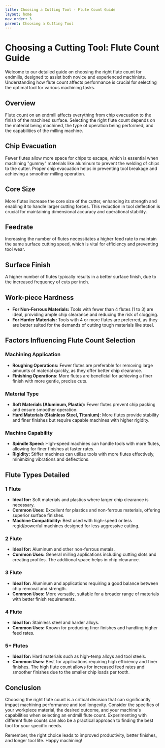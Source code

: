 ```yaml
---
title: Choosing a Cutting Tool - Flute Count Guide
layout: home
nav_order: 3
parent: Choosing a Cutting Tool
---
```


# Choosing a Cutting Tool: Flute Count Guide

Welcome to our detailed guide on choosing the right flute count for endmills, designed to assist both novice and experienced machinists. Understanding how flute count affects performance is crucial for selecting the optimal tool for various machining tasks.

## Overview

Flute count on an endmill affects everything from chip evacuation to the finish of the machined surface. Selecting the right flute count depends on the material being machined, the type of operation being performed, and the capabilities of the milling machine.

## Chip Evacuation

Fewer flutes allow more space for chips to escape, which is essential when machining "gummy" materials like aluminum to prevent the welding of chips to the cutter. Proper chip evacuation helps in preventing tool breakage and achieving a smoother milling operation.

## Core Size

More flutes increase the core size of the cutter, enhancing its strength and enabling it to handle larger cutting forces. This reduction in tool deflection is crucial for maintaining dimensional accuracy and operational stability.

## Feedrate

Increasing the number of flutes necessitates a higher feed rate to maintain the same surface cutting speed, which is vital for efficiency and preventing tool wear.

## Surface Finish

A higher number of flutes typically results in a better surface finish, due to the increased frequency of cuts per inch.

## Work-piece Hardness

- **For Non-Ferrous Materials:** Tools with fewer than 4 flutes (1 to 3) are ideal, providing ample chip clearance and reducing the risk of clogging.
- **For Harder Materials:** Tools with 4 or more flutes are preferred, as they are better suited for the demands of cutting tough materials like steel.

## Factors Influencing Flute Count Selection

### Machining Application

- **Roughing Operations:** Fewer flutes are preferable for removing large amounts of material quickly, as they offer better chip clearance.
- **Finishing Operations:** More flutes are beneficial for achieving a finer finish with more gentle, precise cuts.

### Material Type

- **Soft Materials (Aluminum, Plastic):** Fewer flutes prevent chip packing and ensure smoother operation.
- **Hard Materials (Stainless Steel, Titanium):** More flutes provide stability and finer finishes but require capable machines with higher rigidity.

### Machine Capability

- **Spindle Speed:** High-speed machines can handle tools with more flutes, allowing for finer finishes at faster rates.
- **Rigidity:** Stiffer machines can utilize tools with more flutes effectively, minimizing vibrations and deflections.

## Flute Types Detailed

### 1 Flute

- **Ideal for:** Soft materials and plastics where larger chip clearance is necessary.
- **Common Uses:** Excellent for plastics and non-ferrous materials, offering superior surface finishes.
- **Machine Compatibility:** Best used with high-speed or less regid/powerful machines designed for less aggressive cutting.

### 2 Flute

- **Ideal for:** Aluminum and other non-ferrous metals.
- **Common Uses:** General milling applications including cutting slots and creating profiles. The additional space helps in chip clearance.

### 3 Flute

- **Ideal for:** Aluminum and applications requiring a good balance between chip removal and strength.
- **Common Uses:** More versatile, suitable for a broader range of materials with better finish requirements.

### 4 Flute

- **Ideal for:** Stainless steel and harder alloys.
- **Common Uses:** Known for producing finer finishes and handling higher feed rates.

### 5+ Flutes

- **Ideal for:** Hard materials such as high-temp alloys and tool steels.
- **Common Uses:** Best for applications requiring high efficiency and finer finishes. The high flute count allows for increased feed rates and smoother finishes due to the smaller chip loads per tooth.

## Conclusion

Choosing the right flute count is a critical decision that can significantly impact machining performance and tool longevity. Consider the specifics of your workpiece material, the desired outcome, and your machine's capabilities when selecting an endmill flute count. Experimenting with different flute counts can also be a practical approach to finding the best tool for your specific needs.

Remember, the right choice leads to improved productivity, better finishes, and longer tool life. Happy machining!
